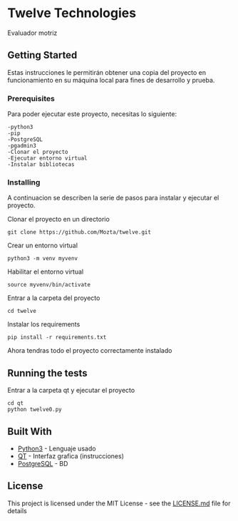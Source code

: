 # Twelve Technologies

Evaluador motriz

## Getting Started

Estas instrucciones le permitirán obtener una copia del proyecto en funcionamiento en su máquina local para fines de desarrollo y prueba.

### Prerequisites

Para poder ejecutar este proyecto, necesitas lo siguiente:

```
-python3
-pip
-PostgreSQL
-pgadmin3
-Clonar el proyecto
-Ejecutar entorno virtual
-Instalar bibliotecas
```

### Installing
A continuacion se describen la serie de pasos para instalar y ejecutar el proyecto.

Clonar el proyecto en un directorio

```
git clone https://github.com/Mozta/twelve.git
```

Crear un entorno virtual

```
python3 -m venv myvenv
```
Habilitar el entorno virtual

```
source myvenv/bin/activate
```
Entrar a la carpeta del proyecto

```
cd twelve
```

Instalar los requirements

```
pip install -r requirements.txt
```

Ahora tendras todo el proyecto correctamente instalado

## Running the tests

Entrar a la carpeta qt y ejecutar el proyecto

```
cd qt
python twelve0.py
```

## Built With

* [Python3](https://www.python.org/downloads/) - Lenguaje usado
* [QT](https://medium.com/@hektorprofe/primeros-pasos-en-pyqt-5-y-qt-designer-programas-gr%C3%A1ficos-con-python-6161fba46060) - Interfaz grafica (instrucciones)
* [PostgreSQL](https://www.postgresql.org/) - BD

## License

This project is licensed under the MIT License - see the [LICENSE.md](LICENSE.md) file for details
